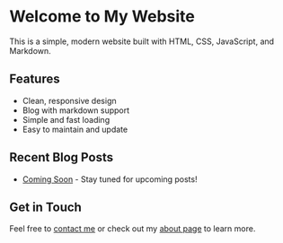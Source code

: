 # Welcome to My Website

This is a simple, modern website built with HTML, CSS, JavaScript, and Markdown.

## Features

- Clean, responsive design
- Blog with markdown support
- Simple and fast loading
- Easy to maintain and update

## Recent Blog Posts

- [Coming Soon](#) - Stay tuned for upcoming posts!

## Get in Touch

Feel free to [contact me](#contact) or check out my [about page](/about) to learn more. 